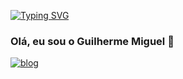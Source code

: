 [![Typing SVG](https://readme-typing-svg.demolab.com/?lines=Welcome+to+my+profile)](https://git.io/typing-svg)


### Olá, eu sou o Guilherme Miguel 👋 



[![blog](https://img.shields.io/badge/Gmail-D14836?style=for-the-badge&logo=gmail&logoColor=white)](https://guilherme12miguel123@gmail.com)
